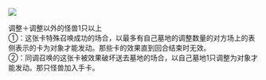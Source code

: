 ![](https://cdn.233.momobako.com/ygopro/pics/80040886.jpg!half)

调整＋调整以外的怪兽1只以上  
①：这张卡特殊召唤成功的场合，以最多有自己墓地的调整数量的对方场上的表侧表示的卡为对象才能发动。那些卡的效果直到回合结束时无效。  
②：同调召唤的这张卡被效果破坏送去墓地的场合，以自己墓地1只调整为对象才能发动。那只怪兽加入手卡。

